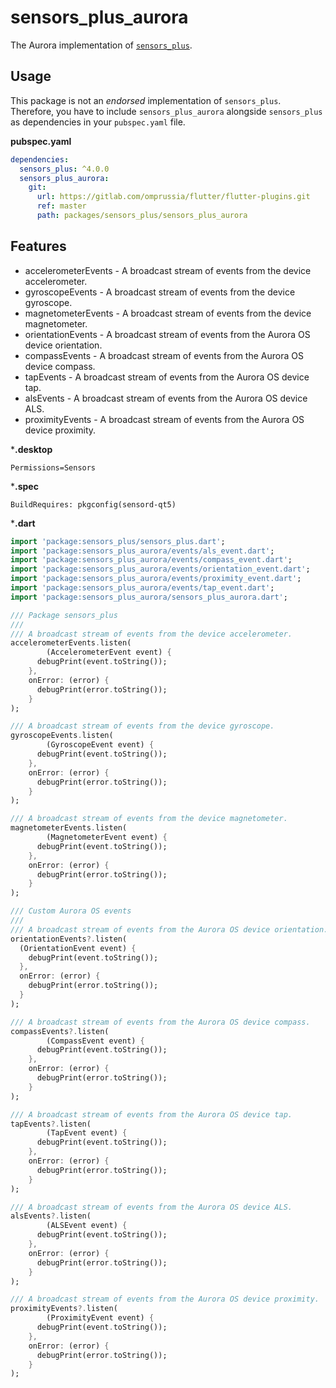 # sensors_plus_aurora

The Aurora implementation of [`sensors_plus`](https://pub.dev/packages/sensors_plus).

## Usage

This package is not an _endorsed_ implementation of `sensors_plus`.
Therefore, you have to include `sensors_plus_aurora` alongside `sensors_plus` as dependencies in your `pubspec.yaml` file.

**pubspec.yaml**

```yaml
dependencies:
  sensors_plus: ^4.0.0
  sensors_plus_aurora:
    git:
      url: https://gitlab.com/omprussia/flutter/flutter-plugins.git
      ref: master
      path: packages/sensors_plus/sensors_plus_aurora
```

## Features

- accelerometerEvents - A broadcast stream of events from the device accelerometer.
- gyroscopeEvents - A broadcast stream of events from the device gyroscope.
- magnetometerEvents - A broadcast stream of events from the device magnetometer.
- orientationEvents - A broadcast stream of events from the Aurora OS device orientation.
- compassEvents - A broadcast stream of events from the Aurora OS device compass.
- tapEvents - A broadcast stream of events from the Aurora OS device tap.
- alsEvents - A broadcast stream of events from the Aurora OS device ALS.
- proximityEvents - A broadcast stream of events from the Aurora OS device proximity.

***.desktop**

```desktop
Permissions=Sensors
```
***.spec**

```spec
BuildRequires: pkgconfig(sensord-qt5)
```

***.dart**

```dart
import 'package:sensors_plus/sensors_plus.dart';
import 'package:sensors_plus_aurora/events/als_event.dart';
import 'package:sensors_plus_aurora/events/compass_event.dart';
import 'package:sensors_plus_aurora/events/orientation_event.dart';
import 'package:sensors_plus_aurora/events/proximity_event.dart';
import 'package:sensors_plus_aurora/events/tap_event.dart';
import 'package:sensors_plus_aurora/sensors_plus_aurora.dart';

/// Package sensors_plus
/// 
/// A broadcast stream of events from the device accelerometer.
accelerometerEvents.listen(
        (AccelerometerEvent event) {
      debugPrint(event.toString());
    },
    onError: (error) {
      debugPrint(error.toString());
    }
);

/// A broadcast stream of events from the device gyroscope.
gyroscopeEvents.listen(
        (GyroscopeEvent event) {
      debugPrint(event.toString());
    },
    onError: (error) {
      debugPrint(error.toString());
    }
);

/// A broadcast stream of events from the device magnetometer.
magnetometerEvents.listen(
        (MagnetometerEvent event) {
      debugPrint(event.toString());
    },
    onError: (error) {
      debugPrint(error.toString());
    }
);

/// Custom Aurora OS events
/// 
/// A broadcast stream of events from the Aurora OS device orientation.
orientationEvents?.listen(
  (OrientationEvent event) {
    debugPrint(event.toString());
  },
  onError: (error) {
    debugPrint(error.toString());
  }
);

/// A broadcast stream of events from the Aurora OS device compass.
compassEvents?.listen(
        (CompassEvent event) {
      debugPrint(event.toString());
    },
    onError: (error) {
      debugPrint(error.toString());
    }
);

/// A broadcast stream of events from the Aurora OS device tap.
tapEvents?.listen(
        (TapEvent event) {
      debugPrint(event.toString());
    },
    onError: (error) {
      debugPrint(error.toString());
    }
);

/// A broadcast stream of events from the Aurora OS device ALS.
alsEvents?.listen(
        (ALSEvent event) {
      debugPrint(event.toString());
    },
    onError: (error) {
      debugPrint(error.toString());
    }
);

/// A broadcast stream of events from the Aurora OS device proximity.
proximityEvents?.listen(
        (ProximityEvent event) {
      debugPrint(event.toString());
    },
    onError: (error) {
      debugPrint(error.toString());
    }
);
```

